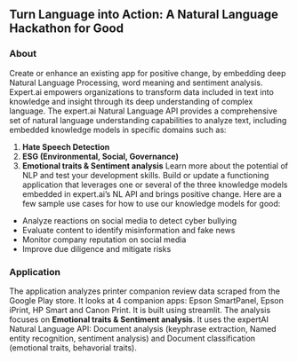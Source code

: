 ## Turn Language into Action: A Natural Language Hackathon for Good

### About
Create or enhance an existing app for positive change, by embedding deep Natural Language Processing, word meaning and sentiment analysis.
Expert.ai empowers organizations to transform data included in text into knowledge and insight through its deep understanding of complex language. The expert.ai Natural Language API provides a comprehensive set of natural language understanding capabilities to analyze text, including embedded knowledge models in specific domains such as:
1) **Hate Speech Detection**
2) **ESG (Environmental, Social, Governance)**
3) **Emotional traits & Sentiment analysis**
Learn more about the potential of NLP and test your development skills. Build or update a functioning application that leverages one or several of the three knowledge models embedded in expert.ai’s NL API and brings positive change. Here are a few sample use cases for how to use our knowledge models for good:
- Analyze reactions on social media to detect cyber bullying
- Evaluate content to identify misinformation and fake news
- Monitor company reputation on social media
- Improve due diligence and mitigate risks

### Application
The application analyzes printer companion review data scraped from the Google Play store.  It looks at 4 companion apps: Epson SmartPanel, Epson iPrint, HP Smart and Canon Print.  It is built using streamlit.
The analysis focuses on **Emotional traits & Sentiment analysis**. It uses the expertAI Natural Language API: Document analysis (keyphrase extraction, Named entity recognition, sentiment analysis) and Document classification (emotional traits, behavorial traits).
